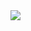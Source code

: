 <img src="https://capsule-render.vercel.app/api?type=rounded&color=f0ccd0&height=150&section=header&text=WELCOME %TO % JOODY&fontColor=5c3422&fontSize=50" />
